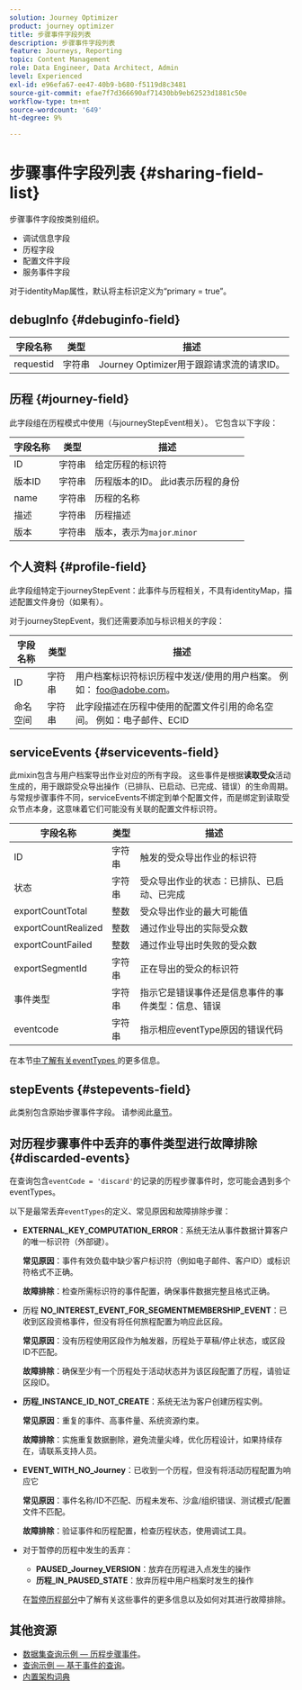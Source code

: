 ```yaml
---
solution: Journey Optimizer
product: journey optimizer
title: 步骤事件字段列表
description: 步骤事件字段列表
feature: Journeys, Reporting
topic: Content Management
role: Data Engineer, Data Architect, Admin
level: Experienced
exl-id: e96efa67-ee47-40b9-b680-f5119d8c3481
source-git-commit: efae7f7d366690af71430bb9eb62523d1881c50e
workflow-type: tm+mt
source-wordcount: '649'
ht-degree: 9%

---
```


# 步骤事件字段列表 {#sharing-field-list}

步骤事件字段按类别组织。

* 调试信息字段
* 历程字段
* 配置文件字段
* 服务事件字段

对于identityMap属性，默认将主标识定义为“primary = true”。

## debugInfo {#debuginfo-field}

| 字段名称 | 类型 | 描述 |
|---|---|------------|
| requestid | 字符串 | Journey Optimizer用于跟踪请求流的请求ID。 |

## 历程 {#journey-field}

此字段组在历程模式中使用（与journeyStepEvent相关）。 它包含以下字段：

| 字段名称 | 类型 | 描述 |
|---|---|------------|
| ID | 字符串 | 给定历程的标识符 |
| 版本ID | 字符串 | 历程版本的ID。 此id表示历程的身份 |
| name | 字符串 | 历程的名称 |
| 描述 | 字符串 | 历程描述 |
| 版本 | 字符串 | 版本，表示为`major`.`minor` |

## 个人资料 {#profile-field}

此字段组特定于journeyStepEvent：此事件与历程相关，不具有identityMap，描述配置文件身份（如果有）。

对于journeyStepEvent，我们还需要添加与标识相关的字段：

| 字段名称 | 类型 | 描述 |
|---|---|------------|
| ID | 字符串 | 用户档案标识符标识历程中发送/使用的用户档案。 例如： foo@adobe.com。 |
| 命名空间 | 字符串 | 此字段描述在历程中使用的配置文件引用的命名空间。 例如：电子邮件、ECID |

## serviceEvents {#servicevents-field}

此mixin包含与用户档案导出作业对应的所有字段。 这些事件是根据&#x200B;**读取受众**&#x200B;活动生成的，用于跟踪受众导出操作（已排队、已启动、已完成、错误）的生命周期。 与常规步骤事件不同，serviceEvents不绑定到单个配置文件，而是绑定到读取受众节点本身，这意味着它们可能没有关联的配置文件标识符。

| 字段名称 | 类型 | 描述 |
|---|---|------------|
| ID | 字符串 | 触发的受众导出作业的标识符 |
| 状态 | 字符串 | 受众导出作业的状态：已排队、已启动、已完成 |
| exportCountTotal | 整数 | 受众导出作业的最大可能值 |
| exportCountRealized | 整数 | 通过作业导出的实际受众数 |
| exportCountFailed | 整数 | 通过作业导出时失败的受众数 |
| exportSegmentId | 字符串 | 正在导出的受众的标识符 |
| 事件类型 | 字符串 | 指示它是错误事件还是信息事件的事件类型：信息、错误 |
| eventcode | 字符串 | 指示相应eventType原因的错误代码 |

在本节[中了解有关eventTypes ](#discarded-events)的更多信息。

## stepEvents {#stepevents-field}

此类别包含原始步骤事件字段。 请参阅此[章节](../reports/sharing-legacy-fields.md)。


## 对历程步骤事件中丢弃的事件类型进行故障排除  {#discarded-events}

在查询包含`eventCode = 'discard'`的记录的历程步骤事件时，您可能会遇到多个eventTypes。

以下是最常丢弃`eventTypes`的定义、常见原因和故障排除步骤：

* **EXTERNAL_KEY_COMPUTATION_ERROR**：系统无法从事件数据计算客户的唯一标识符（外部键）。

  **常见原因**：事件有效负载中缺少客户标识符（例如电子邮件、客户ID）或标识符格式不正确。

  **故障排除**：检查所需标识符的事件配置，确保事件数据完整且格式正确。

* 历程 **NO_INTEREST_EVENT_FOR_SEGMENTMEMBERSHIP_EVENT**：已收到区段资格事件，但没有将任何旅程配置为响应此区段。

  **常见原因**：没有历程使用区段作为触发器，历程处于草稿/停止状态，或区段ID不匹配。

  **故障排除**：确保至少有一个历程处于活动状态并为该区段配置了历程，请验证区段ID。

* **历程_INSTANCE_ID_NOT_CREATE**：系统无法为客户创建历程实例。

  **常见原因**：重复的事件、高事件量、系统资源约束。

  **故障排除**：实施重复数据删除，避免流量尖峰，优化历程设计，如果持续存在，请联系支持人员。

* **EVENT_WITH_NO_Journey**：已收到一个历程，但没有将活动历程配置为响应它

  **常见原因**：事件名称/ID不匹配、历程未发布、沙盒/组织错误、测试模式/配置文件不匹配。

  **故障排除**：验证事件和历程配置，检查历程状态，使用调试工具。

* 对于暂停的历程中发生的丢弃：

   * **PAUSED_Journey_VERSION**：放弃在历程进入点发生的操作
   * **历程_IN_PAUSED_STATE**：放弃历程中用户档案时发生的操作

  在[暂停历程部分](../building-journeys/journey-pause.md#troubleshoot-profile-discards-in-paused-journeys)中了解有关这些事件的更多信息以及如何对其进行故障排除。

## 其他资源

* [数据集查询示例 — 历程步骤事件](../data/datasets-query-examples.md#journey-step-event)。
* [查询示例 — 基于事件的查询](query-examples.md#event-based-queries)。
* [内置架构词典](https://experienceleague.adobe.com/tools/ajo-schemas/schema-dictionary.html?lang=zh-Hans)

